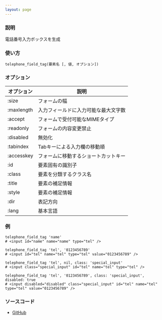 ```yaml
---
layout: page
---
```

### 説明
電話番号入力ボックスを生成

### 使い方
    telephone_field_tag(要素名 [, 値, オプション])

### オプション

オプション   | 説明
---------- | ------------------
:size      | フォームの幅
:maxlength | 入力フィールドに入力可能な最大文字数
:accept    | フォームで受付可能なMIMEタイプ
:readonly  | フォームの内容変更禁止
:disabled  | 無効化
:tabindex  | Tabキーによる入力欄の移動順
:accesskey | フォームに移動するショートカットキー
:id        | 要素固有の識別子
:class     | 要素を分類するクラス名
:title     | 要素の補足情報
:style     | 要素の補足情報
:dir       | 表記方向
:lang      | 基本言語

### 例
    telephone_field_tag 'name'
    # <input id="name" name="name" type="tel" />

    telephone_field_tag 'tel', '0123456789'
    # <input id="tel" name="tel" type="tel" value="0123456789" />

    telephone_field_tag 'tel', nil, class: 'special_input'
    # <input class="special_input" id="tel" name="tel" type="tel" />

    telephone_field_tag 'tel', '0123456789', class: 'special_input', disabled: true
    # <input disabled="disabled" class="special_input" id="tel" name="tel" type="tel" value="0123456789" />

### ソースコード
* [GitHub](https://github.com/rails/rails/blob/f33d52c95217212cbacc8d5e44b5a8e3cdc6f5b3/actionview/lib/action_view/helpers/form_tag_helper.rb#L647)